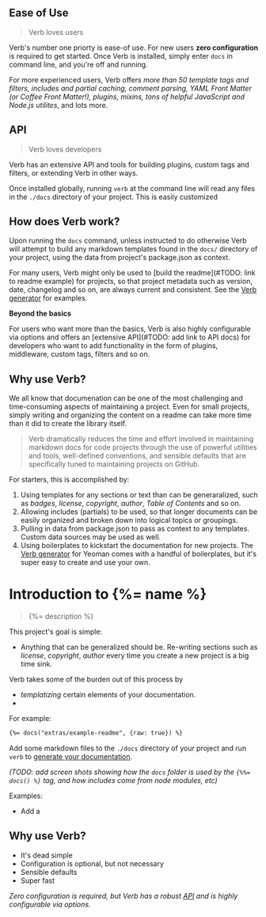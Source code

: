 ## Ease of Use

> Verb loves users

Verb's number one priorty is ease-of use. For new users **zero configuration** is required to get started. Once Verb is installed, simply enter `docs` in command line, and you're off and running.

For more experienced users, Verb offers _more than 50 template tags and filters, includes and partial caching, comment parsing, YAML Front Matter (or Coffee Front Matter!), plugins, mixins, tons of helpful JavaScript and Node.js utilites_, and lots more.

## API

> Verb loves developers

Verb has an extensive API and tools for building plugins, custom tags and filters, or extending Verb in other ways.



Once installed globally, running `verb` at the command line will read  any files in the `./docs` directory of your project. This is easily customized


## How does Verb work?

Upon running the `docs` command, unless instructed to do otherwise Verb will attempt to build any markdown templates found in the `docs/` directory of your project, using the data from project's package.json as context.

For many users, Verb might only be used to [build the readme](#TODO: link to readme example) for projects, so that project metadata such as version, date, changelog and so on, are always current and consistent. See the [Verb generator](https://github.com/jonschlinkert/generator-docs) for examples.

**Beyond the basics**

For users who want more than the basics, Verb is also highly configurable via options and offers an [extensive API](#TODO: add link to API docs) for developers who want to add functionality in the form of plugins, middleware, custom tags, filters and so on.

## Why use Verb?

We all know that documenation can be one of the most challenging and time-consuming aspects of maintaining a project. Even for small projects, simply writing and organizing the content on a readme can take more time than it did to create the library itself.

> Verb dramatically reduces the time and effort involved in maintaining markdown docs for code projects through the use of powerful utilities and tools, well-defined conventions, and sensible defaults that are specifically tuned to maintaining projects on GitHub.

For starters, this is accomplished by:

1. Using templates for any sections or text than can be generaralized, such as _badges_, _license_, _copyright_, _author_, _Table of Contents_ and so on.
1. Allowing includes (partials) to be used, so that longer documents can be easily organized and broken down into logical topics or groupings.
1. Pulling in data from package.json to pass as context to any templates. Custom data sources may be used as well.
1. Using boilerplates to kickstart the documentation for new projects. The [Verb generator]() for Yeoman comes with a handful of boilerplates, but it's super easy to create and use your own.


# Introduction to {%= name %}

> {%= description %}

This project's goal is simple:

* Anything that can be generalized should be. Re-writing sections such as _license_, _copyright_, _author_ every time you create a new project is a big time sink.

Verb takes some of the burden out of this process by

* _templatizing_ certain elements of your documentation.
*

For example:

```markdown
{%= docs("extras/example-readme", {raw: true}) %}
```

Add some markdown files to the `./docs` directory of your project and run `verb` to [generate your documentation](#core-concepts).


_(TODO: add screen shots showing how the `docs` folder is used by the `{%%= docs() %}` tag, and how includes come from node modules, etc)_

Examples:

* Add a

## Why use Verb?

* It's dead simple
* Configuration is optional, but not necessary
* Sensible defaults
* Super fast

_Zero configuration is required, but Verb has a robust [API](#TODO) and is highly configurable via options._
